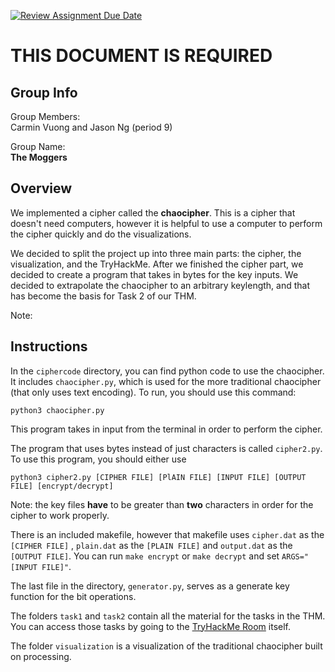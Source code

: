 [![Review Assignment Due Date](https://classroom.github.com/assets/deadline-readme-button-24ddc0f5d75046c5622901739e7c5dd533143b0c8e959d652212380cedb1ea36.svg)](https://classroom.github.com/a/ecp4su41)
# THIS DOCUMENT IS REQUIRED

## Group Info

Group Members: <br>
Carmin Vuong and Jason Ng (period 9)

Group Name: <br>
<b>The Moggers</b>

## Overview
We implemented a cipher called the <b>chaocipher</b>. This is a cipher that doesn't need computers, however it is helpful to use a computer to perform the cipher quickly and do the visualizations. 

We decided to split the project up into three main parts: the cipher, the visualization, and the TryHackMe. After we finished the cipher part, we decided to create a program that takes in bytes for the key inputs. We decided to extrapolate the chaocipher to an arbitrary keylength, and that has become the basis for Task 2 of our THM. 


Note: 

## Instructions
In the ```ciphercode``` directory, you can find python code to use the chaocipher. It includes ```chaocipher.py```, which is used for the more traditional chaocipher (that only uses text encoding). To run, you should use this command: 

```
python3 chaocipher.py
```
This program takes in input from the terminal in order to perform the cipher. 

The program that uses bytes instead of just characters is called ```cipher2.py```. To use this program, you should either use 
```
python3 cipher2.py [CIPHER FILE] [PlAIN FILE] [INPUT FILE] [OUTPUT FILE] [encrypt/decrypt]
```

Note: the key files <b>have</b> to be greater than <b>two</b> characters in order for the cipher to work properly. 

There is an included makefile, however that makefile uses ```cipher.dat``` as the ```[CIPHER FILE]``` , ```plain.dat``` as the ```[PLAIN FILE]``` and ```output.dat``` as the ```[OUTPUT FILE]```. You can run ```make encrypt``` or ```make decrypt``` and set ```ARGS="[INPUT FILE]"```. 

The last file in the directory, ```generator.py```, serves as a generate key function for the bit operations.

The folders ```task1``` and ```task2``` contain all the material for the tasks in the THM. You can access those tasks by going to the [TryHackMe Room](https://tryhackme.com/jr/chaocipher) itself.

The folder ```visualization``` is a visualization of the traditional chaocipher built on processing. 
